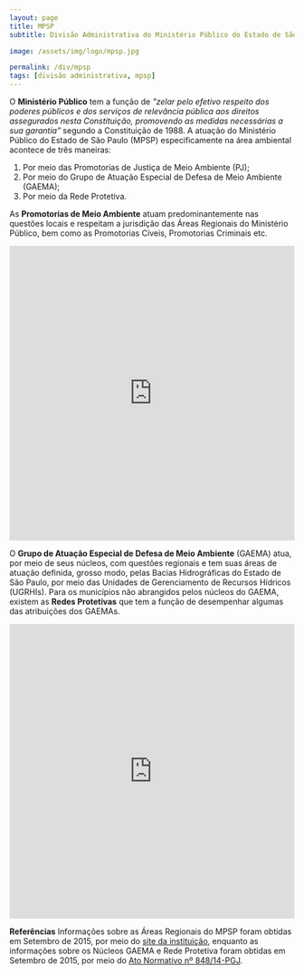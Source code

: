 ```yaml
---
layout: page
title: MPSP
subtitle: Divisão Administrativa do Ministério Público do Estado de São Paulo

image: /assets/img/logo/mpsp.jpg

permalink: /div/mpsp
tags: [divisão administrativa, mpsp]
---
```

O <strong>Ministério Público</strong> tem a função de <em>"zelar pelo efetivo respeito dos poderes públicos e dos serviços de relevância pública aos direitos assegurados nesta Constituição, promovendo as medidas necessárias a sua garantia"</em> segundo a Constituição de 1988. A atuação do Ministério Público do Estado de São Paulo (MPSP) especificamente na área ambiental acontece de três maneiras:
<ol>
	<li>Por meio das Promotorias de Justiça de Meio Ambiente (PJ);</li>
	<li>Por meio do Grupo de Atuação Especial de Defesa de Meio Ambiente (GAEMA);</li>
	<li>Por meio da Rede Protetiva.</li>
</ol>

As <strong>Promotorias de Meio Ambiente</strong> atuam predominantemente nas questões locais e respeitam a jurisdição das Áreas Regionais do Ministério Público, bem como as Promotorias Cíveis, Promotorias Criminais etc.

<iframe width="100%" height="520" frameborder="0" src="https://michelmetran.carto.com/viz/7294e89a-cf73-11e5-90ab-0e3ff518bd15/embed_map" allowfullscreen webkitallowfullscreen mozallowfullscreen oallowfullscreen msallowfullscreen></iframe>

O <strong>Grupo de Atuação Especial de Defesa de Meio Ambiente</strong> (GAEMA) atua, por meio de seus núcleos, com questões regionais e tem suas áreas de atuação definida, grosso modo, pelas Bacias Hidrográficas do Estado de São Paulo, por meio das Unidades de Gerenciamento de Recursos Hídricos (UGRHIs). Para os municípios não abrangidos pelos núcleos do GAEMA, existem as <strong>Redes Protetivas</strong> que tem a função de desempenhar algumas das atribuições dos GAEMAs.

<iframe width="100%" height="520" frameborder="0" src="https://michelmetran.carto.com/viz/c24459aa-ce9a-11e4-80bd-0e018d66dc29/embed_map" allowfullscreen webkitallowfullscreen mozallowfullscreen oallowfullscreen msallowfullscreen></iframe>

<strong>Referências</strong> Informações sobre as Áreas Regionais do MPSP foram obtidas em Setembro de 2015, por meio do <a href="http://www.mpsp.mp.br/portal/page/portal/Promotorias_de_Justica/regioes_adm/relacoes_regionais" target="_blank">site da instituição</a>, enquanto as informações sobre os Núcleos GAEMA e Rede Protetiva foram obtidas em Setembro de 2015, por meio do <a title="Ato com Delimitações" href="http://biblioteca.mpsp.mp.br/PHL_IMG/Atos/848.pdf" target="_blank">Ato Normativo nº 848/14-PGJ</a>.